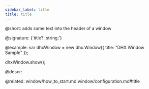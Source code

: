 ```yaml
---
sidebar_label: title
title: title
---          
```


@short: adds some text into the header of a window

@signature: {'title?: string;'}

@example:
var dhxWindow = new dhx.Window({
    title: "DHX Window Sample"
});

dhxWindow.show();


@descr: 


@related: window/how_to_start.md
window/configuration.md#title

